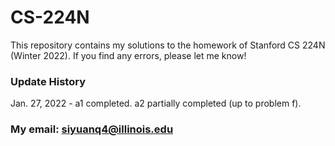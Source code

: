 # CS-224N
This repository contains my solutions to the homework of Stanford CS 224N (Winter 2022).
If you find any errors, please let me know!

### Update History
  Jan. 27, 2022 - a1 completed. a2 partially completed (up to problem f).

### My email: siyuanq4@illinois.edu
